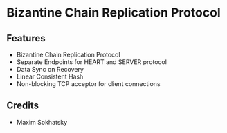 Bizantine Chain Replication Protocol
====================================

Features
--------

* Bizantine Chain Replication Protocol
* Separate Endpoints for HEART and SERVER protocol
* Data Sync on Recovery
* Linear Consistent Hash
* Non-blocking TCP acceptor for client connections

Credits
-------

* Maxim Sokhatsky
